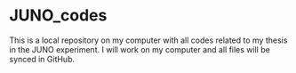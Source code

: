 # JUNO_codes
 
This is a local repository on my computer with all codes related to my thesis in the JUNO experiment.
I will work on my computer and all files will be synced in GitHub.
